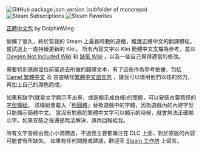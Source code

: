 ![GitHub package.json version (subfolder of monorepo)](https://img.shields.io/github/package-json/v/DolphinWing/DSTTranslate?filename=workshop-2906930548%2Fpackage.json&logo=github) 
![Steam Subscriptions](https://img.shields.io/steam/subscriptions/2906930548?logo=steam) 
![Steam Favorites](https://img.shields.io/steam/favorites/2906930548?logo=steam)

[正體中文包](https://steamcommunity.com/sharedfiles/filedetails/?id=2906930548) by DolphinWing

偷懶了很久，終於幫我的 Steam 上最長時數的遊戲，維護正體中文的翻譯模組，嘗試追上一直持續更新的 Klei。
所有內容文字以 Klei 簡體中文文檔為參考，並以 [Oxygen Not Included Wiki](https://oxygennotincluded.fandom.com/wiki/Oxygen_Not_Included_Wiki) 
和 [缺氧 Wiki](https://oxygennotincluded.fandom.com/zh/wiki/) ，以及一些自己覺得適當的修改。

需要特別感謝幾位前輩過去所做的翻譯文本，有了這些作為參考依據，包括 [Camel 繁體中文](https://steamcommunity.com/sharedfiles/filedetails/?id=2679329370) 及 古靈精怪[繁體中文語言包](https://steamcommunity.com/sharedfiles/filedetails/?id=929305589) ，讓我可以借用他們以往的努力，再加上自己的潤色而成。

如果有缺字(就是文字顯示不出來，或是顯示成白框)的問題，可以安裝古靈精怪的 [字型模組](https://steamcommunity.com/workshop/filedetails/?id=2119648603)。
該模組會載入「[粉圓體](https://justfont.com/huninn/)」替換遊戲中的字體，因為遊戲內的內建字型只能顯示簡體中文。
當沒有對應的繁體中文字可以顯示的時候，就會無法正確顯示字。如果安裝之後還是無法解決，請再回報給我。

所有文字皆經由我小小潤飾過，不過我主要都專注在 DLC 上面，對於原版的內容可能會有所缺失。
如果有任何問題或建議，歡迎至 [Steam 工作坊](https://steamcommunity.com/sharedfiles/filedetails/?id=2906930548) 上留言。
